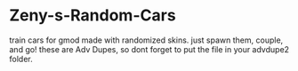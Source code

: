# Zeny-s-Random-Cars
train cars for gmod made with randomized skins. just spawn them, couple, and go! these are Adv Dupes, so dont forget to put the file in your advdupe2 folder.
